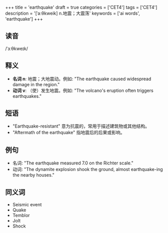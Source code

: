 +++
title = 'earthquake'
draft = true
categories = ['CET4']
tags = ['CET4']
description = '[ˈəːθkweik] n.地震；大震荡'
keywords = ['ai words', 'earthquake']
+++

## 读音
/ˈɜːθkweɪk/

## 释义
- **名词 n**: 地震；大地震动。例如: "The earthquake caused widespread damage in the region."
- **动词 v**: （使）发生地震。例如: "The volcano's eruption often triggers earthquakes."

## 短语
- "Earthquake-resistant" 意为抗震的，常用于描述建筑物或其他结构。
- "Aftermath of the earthquake" 指地震后的后果或影响。

## 例句
- 名词: "The earthquake measured 7.0 on the Richter scale."
- 动词: "The dynamite explosion shook the ground, almost earthquake-ing the nearby houses."

## 同义词
- Seismic event
- Quake
- Temblor
- Jolt
- Shock
